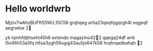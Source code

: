 # Hello worldwrb
Mjziv7wAhzBUFft55WrL15C58
grqhqeg
arha23qeqfqgqrgh4t
eqgeqf
aegrwbw
2￑


yk
njmhfdjthseht45h6
extendo magazino42￐2
qqegq24df
wrb
i5s46h53a5fq
h6sa3ygh56sgqj43au5js647k58
hrqhrqadbahqh
￑2
